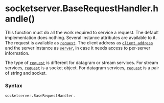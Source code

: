 # socketserver.BaseRequestHandler.handle()

This function must do all the work required to service a request. The default implementation does nothing. Several instance attributes are available to it. The request is available as [`request`](/modules/socketserver/BaseRequestHandler/request.md). The client address as [`client_address`](/modules/socketserver/BaseRequestHandler/client_address.md) and the server instance as [`server`](/modules/socketserver/BaseRequestHandler/server.md), in case it needs access to per-server information.

The type of [`request`](/modules/socketserver/BaseRequestHandler/request.md) is different for datagram or stream services. For stream services, [`request`](/modules/socketserver/BaseRequestHandler/request.md) is a socket object. For datagram services, [`request`](/modules/socketserver/BaseRequestHandler/request.md) is a pair of string and socket.

### Syntax

```python
socketserver.BaseRequestHandler.
```

